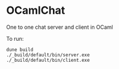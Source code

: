 # OCamlChat
One to one chat server and client in OCaml

To run: 

```
dune build
./_build/default/bin/server.exe
./_build/default/bin/client.exe
```
